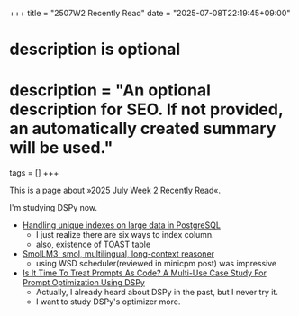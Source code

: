 +++
title = "2507W2 Recently Read"
date = "2025-07-08T22:19:45+09:00"

#
# description is optional
#
# description = "An optional description for SEO. If not provided, an automatically created summary will be used."

tags = []
+++

This is a page about »2025 July Week 2 Recently Read«.

I'm studying DSPy now.

- [Handling unique indexes on large data in PostgreSQL](https://volodymyrpotiichuk.com/blog/articles/unique-indexes-on-large-data-in-postgres-sql)
    - I just realize there are six ways to index column.
    - also, existence of TOAST table
- [SmolLM3: smol, multilingual, long-context reasoner](https://huggingface.co/blog/smollm3)
    - using WSD scheduler(reviewed in minicpm post) was impressive
- [Is It Time To Treat Prompts As Code? A Multi-Use Case Study For Prompt Optimization Using DSPy](https://arxiv.org/pdf/2507.03620)
    - Actually, I already heard about DSPy in the past, but I never try it.
    - I want to study DSPy's optimizer more.
